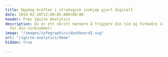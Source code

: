 ```yaml
---
title: Oppdag kraften i strategisk innkjøp gjort digitalt
date: 2019-02-20T12:09:05.000+00:00
header: Prøv Ignite Analytics
description: Du er ett skritt nærmere å frigjøre din tid og forbedre lønnsomheten
  for din virksomhet!
image: "/images/infographics/dashboard2.svg"
url: "/ignite-analytics/demo"
hidden: true

---
```

<script>
  document.addEventListener('DOMContentLoaded', () => {
    hbspt.forms.create({
      portalId: "4304957",
      formId: "ec8bea86-3863-47f8-87f4-5130968cd023"
    });
  })

</script>